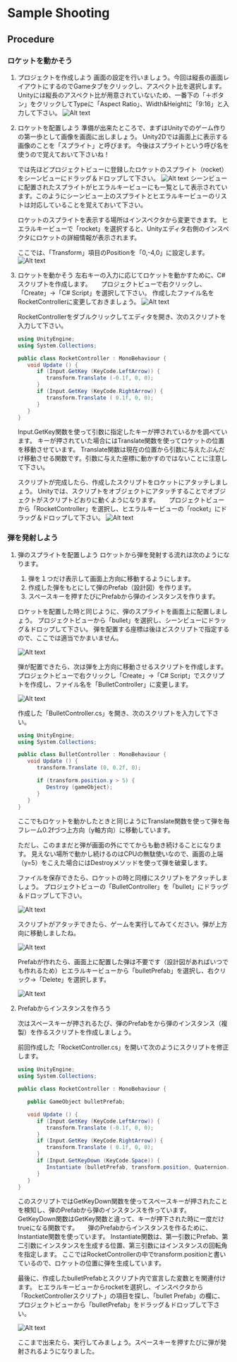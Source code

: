 # Sample Shooting

## Procedure

### ロケットを動かそう
1. プロジェクトを作成しよう
   画面の設定を行いましょう。今回は縦長の画面レイアウトにするのでGameタブをクリックし、アスペクト比を選択します。
   Unityには縦長のアスペクト比が用意されていないため、一番下の「＋ボタン」をクリックしてTypeに「Aspect Ratio」、Width&Heightに「9:16」と入力して下さい。
   ![Alt text](image.png)

2. ロケットを配置しよう
   準備が出来たところで、まずはUnityでのゲーム作りの第一歩として画像を画面に出しましょう。
   Unity2Dでは画面上に表示する画像のことを「スプライト」と呼びます。
   今後はスプライトという呼び名を使うので覚えておいて下さいね！

   では先ほどプロジェクトビューに登録したロケットのスプライト（rocket）をシーンビューにドラッグ＆ドロップして下さい。
   ![Alt text](image-1.png)
   シーンビューに配置されたスプライトがヒエラルキービューにも一覧として表示されています。このようにシーンビュー上のスプライトとヒエラルキービューのリストは対応していることを覚えておいて下さい。

   ロケットのスプライトを表示する場所はインスペクタから変更できます。
   ヒエラルキービューで「rocket」を選択すると、Unityエディタ右側のインスペクタにロケットの詳細情報が表示されます。

   ここでは、「Transform」項目のPositionを「0,-4,0」に設定します。
   ![Alt text](image-2.png)

1. ロケットを動かそう
   左右キーの入力に応じてロケットを動かすために、C#スクリプトを作成します。
   　
   プロジェクトビューで右クリックし、「Create」→「C# Script」を選択して下さい。
   作成したファイル名をRocketControllerに変更しておきましょう。
   ![Alt text](image-3.png)

   RocketControllerをダブルクリックしてエディタを開き、次のスクリプトを入力して下さい。
   ```cs
   using UnityEngine;
   using System.Collections;

   public class RocketController : MonoBehaviour {
      void Update () {
         if (Input.GetKey (KeyCode.LeftArrow)) {
            transform.Translate (-0.1f, 0, 0);
         }
         if (Input.GetKey (KeyCode.RightArrow)) {
            transform.Translate ( 0.1f, 0, 0);
         }
      }
   }
   ```
   Input.GetKey関数を使って引数に指定したキーが押されているかを調べています。
   キーが押されていた場合にはTranslate関数を使ってロケットの位置を移動させています。
   Translate関数は現在の位置から引数に与えたぶんだけ移動させる関数です。引数に与えた座標に動かすのではないことに注意して下さい。

   スクリプトが完成したら、作成したスクリプトをロケットにアタッチしましょう。
   Unityでは、スクリプトをオブジェクトにアタッチすることでオブジェクトがスクリプトどおりに動くようになります。
   　
   プロジェクトビューから「RocketController」を選択し、ヒエラルキービューの「rocket」にドラッグ＆ドロップして下さい。
   ![Alt text](image-4.png)

### 弾を発射しよう

1. 弾のスプライトを配置しよう
   ロケットから弾を発射する流れは次のようになります。

   1. 弾を１つだけ表示して画面上方向に移動するようにします。
   1. 作成した弾をもとにして弾のPrefab（設計図）を作ります。
   1. スペースキーを押すたびにPrefabから弾のインスタンスを作ります。

   ロケットを配置した時と同じように、弾のスプライトを画面上に配置しましょう。
   プロジェクトビューから「bullet」を選択し、シーンビューにドラッグ＆ドロップして下さい。
   弾を配置する座標は後ほどスクリプトで指定するので、ここでは適当でかまいません。

   ![Alt text](image-5.png)

   弾が配置できたら、次は弾を上方向に移動させるスクリプトを作成します。
   プロジェクトビューで右クリックし「Create」→「C# Script」でスクリプトを作成し、ファイル名を「BulletController」に変更します。

   ![Alt text](image-6.png)

   作成した「BulletController.cs」を開き、次のスクリプトを入力して下さい。

   ```cs
   using UnityEngine;
   using System.Collections;

   public class BulletController : MonoBehaviour {
      void Update () {
         transform.Translate (0, 0.2f, 0);

         if (transform.position.y > 5) {
            Destroy (gameObject);
         }
      }
   }
   ```
   ここでもロケットを動かしたときと同じようにTranslate関数を使って弾を毎フレーム0.2fづつ上方向（y軸方向）に移動しています。

   ただし、このままだと弾が画面の外にでてからも動き続けることになります。
   見えない場所で動かし続けるのはCPUの無駄使いなので、画面の上端（y=5）をこえた場合にはDestroyメソッドを使って弾を破棄します。

   ファイルを保存できたら、ロケットの時と同様にスクリプトをアタッチしましょう。
   プロジェクトビューの「BulletController」を「bullet」にドラッグ＆ドロップして下さい。

   ![Alt text](image-7.png)

   スクリプトがアタッチできたら、ゲームを実行してみてください。弾が上方向に移動しましたね。

   ![Alt text](image-8.png)

   Prefabが作れたら、画面上に配置した弾は不要です（設計図があればいつでも作れるため）ヒエラルキービューから「bulletPrefab」を選択し、右クリック→「Delete」を選択します。

   ![Alt text](image-9.png)

1. Prefabからインスタンスを作ろう

   次はスペースキーが押されるたび、弾のPrefabをから弾のインスタンス（複製）を作るスクリプトを作成しましょう。

   前回作成した「RocketController.cs」を開いて次のようにスクリプトを修正します。

   ```cs
   using UnityEngine;
   using System.Collections;

   public class RocketController : MonoBehaviour {

      public GameObject bulletPrefab;

      void Update () {
         if (Input.GetKey (KeyCode.LeftArrow)) {
            transform.Translate (-0.1f, 0, 0);
         }
         if (Input.GetKey (KeyCode.RightArrow)) {
            transform.Translate ( 0.1f, 0, 0);
         }
         if (Input.GetKeyDown (KeyCode.Space)) {
            Instantiate (bulletPrefab, transform.position, Quaternion.identity);
         }
      }
   }
   ```

   このスクリプトではGetKeyDown関数を使ってスペースキーが押されたことを検知し、弾のPrefabから弾のインスタンスを作っています。
   GetKeyDown関数はGetKey関数と違って、キーが押下された時に一度だけtrueになる関数です。
   　
   弾のPrefabからインスタンスを作るために、Instantiate関数を使っています。
   Instantiate関数は、第一引数にPrefab、第二引数にインスタンスを生成する位置、第三引数にはインスタンスの回転角を指定します。
   ここではRocketControllerの中でtransform.positionと書いているので、ロケットの位置に弾を生成しています。

   最後に、作成したbulletPrefabとスクリプト内で宣言した変数とを関連付けます。
   ヒエラルキービューからrocketを選択し、インスペクタから「RocketControllerスクリプト」の項目を探し、「bullet Prefab」の欄に、プロジェクトビューから「bulletPrefab」をドラッグ＆ドロップして下さい。

   ![Alt text](image-10.png)

   ここまで出来たら、実行してみましょう。スペースキーを押すたびに弾が発射されるようになりました。
